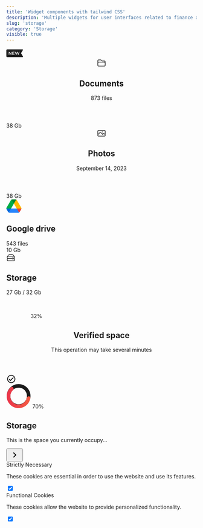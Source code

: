 ```yaml
---
title: 'Widget components with tailwind CSS'
description: 'Multiple widgets for user interfaces related to finance and economics'
slug: 'storage'
category: 'Storage'
visible: true
---
```


<article
  class="border shadow-sm break-inside flex items-center justify-between rounded-xl p-4 mb-3 text-sm bg-white dark:bg-gray-950 dark:text-white dark:border-gray-900"
  data-filter="storage">
  <svg width="45" height="27" viewBox="0 0 35 17" fill="none" xmlns="http://www.w3.org/2000/svg">
    <path
      d="M34.11 14.7892L30.19 8.16921L34.07 1.81921C34.1621 1.66789 34.2124 1.49481 34.2157 1.31769C34.2189 1.14056 34.1751 0.965744 34.0886 0.811122C34.0022 0.6565 33.8762 0.527624 33.7236 0.437678C33.5709 0.347733 33.3972 0.299947 33.22 0.29921H2C1.46957 0.29921 0.960859 0.509924 0.585786 0.884996C0.210714 1.26007 0 1.76878 0 2.29921L0 14.2992C0 14.8296 0.210714 15.3384 0.585786 15.7134C0.960859 16.0885 1.46957 16.2992 2 16.2992H33.25C33.4265 16.2992 33.5999 16.2524 33.7524 16.1637C33.905 16.075 34.0314 15.9475 34.1188 15.7941C34.2061 15.6407 34.2513 15.467 34.2498 15.2905C34.2482 15.114 34.2 14.941 34.11 14.7892ZM10.51 11.4792H9.39L6.13 7.13921V11.4892H5V5.29921H6.13L9.4 9.64921V5.29921H10.52L10.51 11.4792ZM16.84 6.29921H13.31V7.78921H16.51V8.78921H13.31V10.3992H16.84V11.3992H12.18V5.29921H16.83L16.84 6.29921ZM25.13 11.4592H24L22.45 6.86921L20.9 11.4792H19.78L17.78 5.29921H19L20.32 9.72921L21.84 5.29921H23.06L24.52 9.72921L25.85 5.29921H27.08L25.13 11.4592Z"
      fill="currentColor">
    </path>
  </svg>
</article>

<article
  class="border shadow-sm break-inside flex items-center justify-between rounded-xl p-4 mb-3 text-sm bg-white dark:bg-gray-950 dark:text-white dark:border-gray-900"
  data-filter="storage">
  <header class="flex items-center gap-4">
    <div class="flex items-center justify-center w-10 h-10 flex-none rounded-lg bg-gray-200 dark:bg-gray-900">
      <svg xmlns="http://www.w3.org/2000/svg" fill="none" viewBox="0 0 24 24" stroke-width="1.5" stroke="currentColor" width="24" height="24">
        <path
          d="M2.25 12.75V12A2.25 2.25 0 014.5 9.75h15A2.25 2.25 0 0121.75 12v.75m-8.69-6.44l-2.12-2.12a1.5 1.5 0 00-1.061-.44H4.5A2.25 2.25 0 002.25 6v12a2.25 2.25 0 002.25 2.25h15A2.25 2.25 0 0021.75 18V9a2.25 2.25 0 00-2.25-2.25h-5.379a1.5 1.5 0 01-1.06-.44z">
        </path>
      </svg>
    </div>
    <div class="flex-auto">
      <h2 class="text-base font-medium block">Documents</h2>
      <span class="text-sm text-gray-600 dark:text-gray-400">873 files</span>
    </div>
  </header>
  <div class="flex flex-col items-center gap-1 text-base font-semibold">
    <span>38 Gb</span>
    <div class="relative w-full h-1 bg-gray-100 rounded-sm overflow-hidden dark:bg-gray-600">
      <div class="absolute left-0 w-1/3 h-full bg-[#00AC47]"></div>
    </div>
  </div>
</article>

<article
  class="border shadow-sm break-inside flex items-center justify-between rounded-xl p-4 mb-3 text-sm bg-white dark:bg-gray-950 dark:text-white dark:border-gray-900"
  data-filter="storage">
  <header class="flex items-center gap-4">
    <div class="flex items-center justify-center w-10 h-10 flex-none rounded-lg bg-gray-200 dark:bg-gray-900">
      <svg width="24" height="24" fill="none" stroke-width="1.5" stroke="currentColor" viewBox="0 0 24 24" xmlns="http://www.w3.org/2000/svg" aria-hidden="true">
        <path
          stroke-linecap="round"
          stroke-linejoin="round"
          d="m2.25 15.75 5.159-5.159a2.25 2.25 0 0 1 3.182 0l5.159 5.159m-1.5-1.5 1.409-1.409a2.25 2.25 0 0 1 3.182 0l2.909 2.909m-18 3.75h16.5a1.5 1.5 0 0 0 1.5-1.5V6a1.5 1.5 0 0 0-1.5-1.5H3.75A1.5 1.5 0 0 0 2.25 6v12a1.5 1.5 0 0 0 1.5 1.5Zm10.5-11.25h.008v.008h-.008V8.25Zm.375 0a.375.375 0 1 1-.75 0 .375.375 0 0 1 .75 0Z">
        </path>
      </svg>
    </div>
    <div class="flex-auto">
      <h2 class="text-base font-medium block">Photos</h2>
      <span class="text-xs text-gray-600 dark:text-gray-400">September 14, 2023</span>
    </div>
  </header>
  <div class="flex flex-col items-center gap-1 text-base font-semibold">
    <span>38 Gb</span>
    <div class="relative w-full h-1 bg-gray-100 rounded-sm overflow-hidden dark:bg-gray-600">
      <div class="absolute left-0 w-1/3 h-full bg-[#00AC47]"></div>
    </div>
  </div>
</article>

<article
  class="border shadow-sm break-inside flex items-center justify-between rounded-xl p-4 mb-3 text-sm bg-white dark:bg-gray-950 dark:text-white dark:border-gray-900"
  data-filter="storage">
  <div class="flex items-center gap-4">
    <div class="flex items-center justify-center flex-none">
      <svg width="40" height="37" viewBox="0 0 37 34" fill="none" xmlns="http://www.w3.org/2000/svg">
        <path
          d="M2.79724 28.7827L4.42898 31.596C4.76805 32.1884 5.2554 32.6538 5.8276 32.9923C7.46657 30.9156 8.6072 29.322 9.25007 28.2115C9.90234 27.0846 10.704 25.3217 11.6552 22.9231C9.09181 22.5862 7.14933 22.4179 5.82774 22.4179C4.5592 22.4179 2.61672 22.5862 0 22.9231C0 23.5788 0.169534 24.2346 0.508601 24.827L2.79724 28.7827Z"
          fill="#0066DA">
        </path>
        <path
          d="M31.1724 32.9923C31.7447 32.6538 32.2321 32.1884 32.571 31.5962L33.2492 30.4327L36.4915 24.827C36.8243 24.2474 36.9996 23.5911 37 22.9231C34.3681 22.5862 32.4292 22.4179 31.1831 22.4179C29.8439 22.4179 27.9049 22.5862 25.366 22.9231C26.3059 25.3348 27.0971 27.0977 27.7395 28.2115C28.3874 29.3352 29.5317 30.9287 31.1724 32.9923Z"
          fill="#EA4335">
        </path>
        <path
          d="M18.5 11.0769C20.3962 8.79086 21.7031 7.02798 22.4204 5.78852C22.9981 4.79043 23.6339 3.19677 24.3276 1.0077C23.7554 0.669234 23.0985 0.5 22.4204 0.5H14.5796C13.9015 0.5 13.2447 0.690442 12.6724 1.0077C13.5549 3.51836 14.3039 5.3052 14.919 6.36807C15.5988 7.54275 16.7925 9.11231 18.5 11.0769Z"
          fill="#00832D">
        </path>
        <path
          d="M25.3448 22.9231H11.6552L5.8276 32.9923C6.39965 33.3308 7.05668 33.5 7.73482 33.5H29.2652C29.9433 33.5 30.6003 33.3097 31.1724 32.9923L25.3448 22.9231Z"
          fill="#2684FC">
        </path>
        <path
          d="M18.5 11.0769L12.6724 1.0077C12.1001 1.34617 11.6128 1.8116 11.2738 2.40399L0.508601 21.0193C0.175767 21.5988 0.000439729 22.2551 0 22.9231H11.6552L18.5 11.0769Z"
          fill="#00AC47">
        </path>
        <path
          d="M31.109 11.7116L25.7262 2.40384C25.3873 1.81145 24.8998 1.34617 24.3276 1.0077L18.5 11.0769L25.3448 22.9231H36.9789C36.9789 22.2672 36.8094 21.6117 36.4703 21.0193L31.109 11.7116Z"
          fill="#FFBA00">
        </path>
      </svg>
    </div>
    <div class="flex-auto">
      <h2 class="text-base font-medium block">Google drive</h2>
      <span class="text-sm text-gray-600 dark:text-gray-400">543 files</span>
    </div>
  </div>
  <div class="flex flex-col items-center gap-1 text-base font-semibold">
    <span>10 Gb</span>
    <div class="relative w-full h-1 bg-gray-100 rounded-sm overflow-hidden dark:bg-gray-600">
      <div class="absolute left-0 w-1/3 h-full bg-indigo-500"></div>
    </div>
  </div>
</article>

<article class="border shadow-sm break-inside rounded-xl p-4 mb-3 text-sm bg-white dark:bg-gray-950 dark:text-white dark:border-gray-900" data-filter="storage">
  <div class="flex items-center gap-4">
    <div class="flex items-center justify-center flex-none w-10 h-10 rounded-full bg-gray-200 dark:bg-gray-900">
      <svg width="24" height="24" fill="none" stroke-width="1.5" stroke="currentColor" viewBox="0 0 24 24" xmlns="http://www.w3.org/2000/svg" aria-hidden="true">
        <path
          stroke-linecap="round"
          stroke-linejoin="round"
          d="M5.25 14.25h13.5m-13.5 0a3 3 0 0 1-3-3m3 3a3 3 0 1 0 0 6h13.5a3 3 0 1 0 0-6m-16.5-3a3 3 0 0 1 3-3h13.5a3 3 0 0 1 3 3m-19.5 0a4.5 4.5 0 0 1 .9-2.7L5.737 5.1a3.375 3.375 0 0 1 2.7-1.35h7.126c1.062 0 2.062.5 2.7 1.35l2.587 3.45a4.5 4.5 0 0 1 .9 2.7m0 0a3 3 0 0 1-3 3m0 3h.008v.008h-.008v-.008Zm0-6h.008v.008h-.008v-.008Zm-3 6h.008v.008h-.008v-.008Zm0-6h.008v.008h-.008v-.008Z">
        </path>
      </svg>
    </div>
    <div class="flex flex-col w-full space-y-1">
      <div class="flex justify-between items-center">
        <h2 class="text-base font-medium block">Storage</h2>
        <div class="flex items-center font-medium text-gray-500">
          <span>27 Gb</span>&nbsp;/&nbsp;<span class="text-blue-600">32 Gb</span>
        </div>
      </div>
      <div class="relative w-full h-1 bg-gray-100 rounded-sm overflow-hidden dark:bg-gray-600">
        <div class="absolute left-0 w-1/2 h-full bg-purple-500"></div>
      </div>
    </div>
  </div>
</article>

<article
  class="border shadow-sm break-inside flex items-center justify-between rounded-xl p-4 mb-3 text-sm bg-white dark:bg-gray-950 dark:text-white dark:border-gray-900"
  data-filter="storage">
  <section class="flex items-center space-x-4">
    <div class="relative flex flex-row items-center justify-center">
      <svg width="60" height="60" viewBox="0 0 64 64" fill="none" xmlns="http://www.w3.org/2000/svg">
        <path
          d="M64 32C64 49.6731 49.6731 64 32 64C14.3269 64 0 49.6731 0 32C0 14.3269 14.3269 2.3509e-05 32 2.3509e-05C49.6731 2.3509e-05 64 14.3269 64 32ZM6.13666 32C6.13666 46.284 17.7161 57.8634 32 57.8634C46.2839 57.8634 57.8633 46.284 57.8633 32C57.8633 17.7161 46.2839 6.13668 32 6.13668C17.7161 6.13668 6.13666 17.7161 6.13666 32Z"
          class="fill-gray-200 dark:fill-gray-700">
        </path>
        <path
          d="M20.0412 5.65559C19.3408 4.11254 20.0205 2.2786 21.6235 1.72908C27.1738 -0.173579 33.1614 -0.519827 38.9281 0.759001C45.6969 2.26006 51.795 5.91887 56.3049 11.1848C60.8148 16.4508 63.4924 23.039 63.9348 29.9581C64.3117 35.8528 63.0489 41.716 60.3154 46.9078C59.5259 48.4072 57.6093 48.7968 56.1923 47.8674C54.7753 46.9381 54.3984 45.0422 55.1535 43.5252C57.1768 39.4605 58.1027 34.9168 57.8106 30.3497C57.4531 24.7575 55.2889 19.4327 51.6439 15.1766C47.9989 10.9205 43.0702 7.96331 37.5995 6.75011C33.1316 5.7593 28.4996 5.97546 24.1721 7.34971C22.557 7.8626 20.7417 7.19864 20.0412 5.65559Z"
          class="fill-gray-800 dark:fill-white">
        </path>
      </svg>
      <span class="absolute text-md font-medium top-1/2 left-1/2 -translate-y-1/2 -translate-x-1/2">32%</span>
    </div>
    <header class="flex-auto">
      <h2 class="text-base font-medium block">Verified space</h2>
      <p class="flex items-center gap-2 text-gray-500">This operation may take several minutes</p>
    </header>
  </section>
  <span class="flex items-center justify-center p-1">
    <svg width="26" height="26" viewBox="0 0 24 24" xmlns="http://www.w3.org/2000/svg">
      <path
        d="M12 2C6.5 2 2 6.5 2 12S6.5 22 12 22 22 17.5 22 12 17.5 2 12 2M12 20C7.59 20 4 16.41 4 12S7.59 4 12 4 20 7.59 20 12 16.41 20 12 20M16.59 7.58L10 14.17L7.41 11.59L6 13L10 17L18 9L16.59 7.58Z"
        fill="currentColor">
      </path>
    </svg>
  </span>
</article>

<article
  class="border shadow-sm break-inside flex flex-row justify-between items-center rounded-xl p-4 mb-3 gap-4 bg-white dark:bg-gray-950 dark:text-white dark:border-gray-900"
  data-filter="storage">
  <div class="flex items-center justify-start gap-4">
    <div class="relative flex-none">
      <svg width="65" height="65" viewBox="0 0 59 61" fill="none" xmlns="http://www.w3.org/2000/svg">
        <path
          d="M56.7593 41.2212C59.6861 34.1467 59.7479 26.2115 56.9317 19.0923C54.1154 11.973 48.6417 6.22754 41.6672 3.06984C34.6927 -0.0878663 26.7638 -0.410408 19.5558 2.17037C12.3479 4.75114 6.42564 10.0331 3.04044 16.9C-0.344766 23.767 -0.927703 31.681 1.4148 38.9699C3.75731 46.2587 8.84175 52.3514 15.5937 55.9604C22.3457 59.5695 30.2364 60.4122 37.5983 58.3105C44.9602 56.2088 51.2166 51.3273 55.0456 44.6976L47.3819 40.2714C44.7016 44.9122 40.3221 48.3293 35.1688 49.8005C30.0155 51.2717 24.492 50.6818 19.7656 48.1554C15.0392 45.6291 11.4801 41.3643 9.84037 36.2621C8.20062 31.1599 8.60867 25.62 10.9783 20.8132C13.348 16.0063 17.4935 12.3089 22.5391 10.5024C27.5847 8.69585 33.1349 8.92163 38.0171 11.132C42.8992 13.3424 46.7308 17.3643 48.7022 22.3477C50.6735 27.3312 50.6303 32.8859 48.5815 37.838L56.7593 41.2212Z"
          fill="currentColor"
          class="fill-gray-200 dark:fill-gray-600">
        </path>
        <path
          d="M54.575 30.6546C57.0189 30.6546 59.034 32.6467 58.6688 35.0631C58.1258 38.6557 56.9218 42.13 55.1047 45.3056C52.5522 49.7665 48.8785 53.4832 44.4475 56.0873C40.0165 58.6915 34.9821 60.0929 29.8428 60.1526C24.7036 60.2124 19.6379 58.9284 15.1476 56.4279C10.6573 53.9273 6.89824 50.2971 4.24273 45.8967C1.58722 41.4962 0.127435 36.4784 0.00799284 31.3402C-0.11145 26.202 1.11359 21.1218 3.56176 16.6027C5.30453 13.3858 7.62408 10.5327 10.3922 8.17926C12.2542 6.59631 15.0088 7.26037 16.2957 9.33794C17.5826 11.4155 16.8979 14.1143 15.1415 15.8136C13.6337 17.2724 12.3508 18.9585 11.3432 20.8183C9.62952 23.9816 8.77199 27.5378 8.8556 31.1345C8.93921 34.7313 9.96106 38.2438 11.8199 41.324C13.6788 44.4043 16.3101 46.9455 19.4533 48.6959C22.5966 50.4463 26.1425 51.3451 29.74 51.3032C33.3375 51.2614 36.8616 50.2805 39.9633 48.4575C43.0649 46.6346 45.6365 44.0329 47.4233 40.9103C48.4738 39.0744 49.2316 37.0959 49.6777 35.0459C50.1974 32.6579 52.1312 30.6546 54.575 30.6546Z"
          fill="url(#paint0_linear_336_221)">
        </path>
        <defs>
          <linearGradient id="paint0_linear_336_221" x1="0" y1="30.6546" x2="59" y2="30.6546" gradientUnits="userSpaceOnUse">
            <stop stop-color="#EB3349"></stop>
            <stop offset="1" stop-color="#F45C43"></stop>
          </linearGradient>
        </defs>
      </svg>
      <span class="absolute text-sm font-semibold top-1/2 left-1/2 -translate-y-1/2 -translate-x-1/2">70%</span>
    </div>
    <div class="flex-1">
      <h2 class="text-lg font-medium">Storage</h2>
      <p class="text-xs">This is the space you currently occupy...</p>
    </div>
  </div>
  <button class="rounded-full flex flex-none items-center justify-center w-9 h-9 transition-colors duration-200 hover:bg-gray-100 dark:hover:bg-gray-900">
    <svg xmlns="http://www.w3.org/2000/svg" width="28" height="28" viewBox="0 0 24 24">
      <path d="M8.59,16.58L13.17,12L8.59,7.41L10,6L16,12L10,18L8.59,16.58Z" fill="currentColor"></path>
    </svg>
  </button>
</article>

<article
  class="border shadow-sm break-inside flex flex-row justify-between items-center rounded-xl p-4 mb-3 gap-4 bg-white dark:bg-gray-950 dark:text-white dark:border-gray-900"
  data-filter="storage">
  <label class="flex items-center gap-4 cursor-pointer">
    <div class="flex flex-col gap-1">
      <span class="text-base font-medium">Strictly Necessary</span>
      <p class="text-sm text-gray-700 dark:text-gray-300">These cookies are essential in order to use the website and use its features.</p>
    </div>
    <div class="relative inline-flex items-center cursor-pointer">
      <input type="checkbox" value="" class="sr-only peer" checked />
      <div
        class="w-11 h-6 bg-gray-200 rounded-full peer peer-focus:ring-4 peer-focus:ring-blue-300 dark:peer-focus:ring-blue-800 dark:bg-gray-700 peer-checked:after:translate-x-full rtl:peer-checked:after:-translate-x-full peer-checked:after:border-white after:content-[''] after:absolute after:top-0.5 after:start-[2px] after:bg-white after:border-gray-300 after:border after:rounded-full after:h-5 after:w-5 after:transition-all dark:border-gray-600 peer-checked:bg-blue-600">
      </div>
    </div>
  </label>
</article>

<article
  class="border shadow-sm break-inside flex flex-row justify-between items-center rounded-xl p-4 mb-3 gap-4 bg-white dark:bg-gray-950 dark:text-white dark:border-gray-900"
  data-filter="storage">
  <label class="flex items-center gap-4 cursor-pointer">
    <div class="flex flex-col gap-1">
      <span class="text-base font-medium">Functional Cookies</span>
      <p class="text-sm text-gray-700 dark:text-gray-300">These cookies allow the website to provide personalized functionality.</p>
    </div>
    <div class="relative inline-flex items-center cursor-pointer">
      <input type="checkbox" value="" class="sr-only peer" checked />
      <div
        class="w-11 h-6 bg-gray-200 rounded-full peer peer-focus:ring-4 peer-focus:ring-blue-300 dark:peer-focus:ring-blue-800 dark:bg-gray-700 peer-checked:after:translate-x-full rtl:peer-checked:after:-translate-x-full peer-checked:after:border-white after:content-[''] after:absolute after:top-0.5 after:start-[2px] after:bg-white after:border-gray-300 after:border after:rounded-full after:h-5 after:w-5 after:transition-all dark:border-gray-600 peer-checked:bg-blue-600">
      </div>
    </div>
  </label>
</article>
